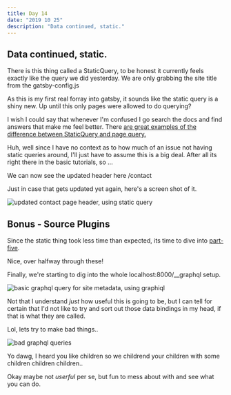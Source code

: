 ```yaml
---
title: Day 14
date: "2019 10 25"
description: "Data continued, static."
---
```

 <div>
      <h2>Data continued, static.</h2>
      <p>There is this thing called a StaticQuery, to be honest it currently feels exactly like the query we did yesterday. We are only grabbing the site title from the gatsby-config.js</p>
      <p>As this is my first real forray into gatsby, it sounds like the static query is a shiny new. Up until this only pages were allowed to do querying?</p>
      <p>I wish I could say that whenever I'm confused I go search the docs and find answers that make me feel better. There <a href="https://www.gatsbyjs.org/docs/static-query/#how-staticquery-differs-from-page-query">are great examples of the difference between StaticQuery and page query.</a></p>
      <p>Huh, well since I have no context as to how much of an issue <bold>not</bold> having static queries around, I'll just have to assume this is a big deal. After all its right there in the basic tutorials, so ...</p>
      <p>We can now see the updated header here
        <Link to="contact">/contact</Link>
      </p>
      <p>Just in case that gets updated yet again, here's a screen shot of it.</p>
      <img
        src={'../../Screenshot from 2019-10-29 05-36-20.png'}
        alt="updated contact page header, using static query"
      />
      <h2>Bonus - Source Plugins</h2>
      <p>Since the static thing took less time than expected, its time to dive into <a href="https://www.gatsbyjs.org/tutorial/part-five/">part-five</a>.</p>
      <p>Nice, over halfway through these!</p>
      <p>Finally, we're starting to dig into the whole localhost:8000/__graphql setup.</p>
      <img
        src={'../../Screenshot from 2019-10-29 05-54-30.png'}
        alt="basic graphql query for site metadata, using graphiql"
      />
      <p>Not that I understand <i>just</i> how useful this is going to be, but I can tell for certain that I'd not like to try and sort out those data bindings in my head, if that is what they are called.</p>
      <p>Lol, lets try to make bad things..</p>
      <img
        src={`../../Screenshot from 2019-10-29 06-14-10.png`}
        alt="bad graphql queries"
      />
      <p>Yo dawg, I heard you like children so we childrend your children with some children children children..</p>
      <p>Okay maybe not <i>userful</i> per se, but fun to mess about with and see what you can do.</p>
    </div>
   